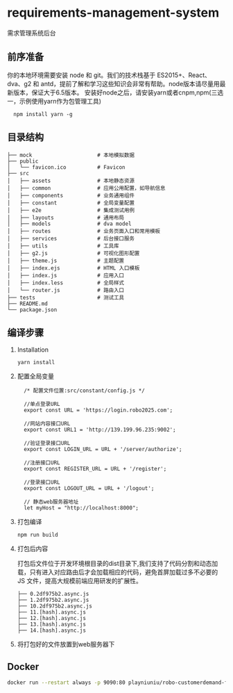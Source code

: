 # requirements-management-system
需求管理系统后台

## 前序准备

  你的本地环境需要安装 node 和 git。我们的技术栈基于 ES2015+、React、dva、g2 和 antd，提前了解和学习这些知识会非常有帮助。node版本请尽量用最新版本，保证大于6.5版本。
  安装好node之后，请安装yarn或者cnpm,npm(三选一，示例使用yarn作为包管理工具)
  ```
    npm install yarn -g
  ```

## 目录结构
  ```
  ├── mock                     # 本地模拟数据
  ├── public
  │   └── favicon.ico          # Favicon
  ├── src
  │   ├── assets               # 本地静态资源
  │   ├── common               # 应用公用配置，如导航信息
  │   ├── components           # 业务通用组件
  │   ├── constant             # 全局变量配置
  │   ├── e2e                  # 集成测试用例
  │   ├── layouts              # 通用布局
  │   ├── models               # dva model
  │   ├── routes               # 业务页面入口和常用模板
  │   ├── services             # 后台接口服务
  │   ├── utils                # 工具库
  │   ├── g2.js                # 可视化图形配置
  │   ├── theme.js             # 主题配置
  │   ├── index.ejs            # HTML 入口模板
  │   ├── index.js             # 应用入口
  │   ├── index.less           # 全局样式
  │   └── router.js            # 路由入口
  ├── tests                    # 测试工具
  ├── README.md
  └── package.json
  ```

## 编译步骤

1. Installation

    ``yarn install``

2. 配置全局变量

    ```
      /* 配置文件位置:src/constant/config.js */

      //单点登录URL
      export const URL = 'https://login.robo2025.com';

      //网站内容接口URL
      export const URL1 = 'http://139.199.96.235:9002';

      //验证登录接口URL
      export const LOGIN_URL = URL + '/server/authorize';

      //注册接口URL
      export const REGISTER_URL = URL + '/register';

      //登录接口URL
      export const LOGOUT_URL = URL + '/logout';

      // 静态web服务器地址
      let myHost = "http://localhost:8000";
    ```

3. 打包编译

    ``npm run build``

4. 打包后内容

    打包后文件位于开发环境根目录的dist目录下,我们支持了代码分割和动态加载，只有进入对应路由后才会加载相应的代码，避免首屏加载过多不必要的 JS 文件，提高大规模前端应用研发的扩展性。
    ```
    ├── 0.2df975b2.async.js
    ├── 1.2df975b2.async.js
    ├── 10.2df975b2.async.js
    ├── 11.[hash].async.js
    ├── 12.[hash].async.js
    ├── 13.[hash].async.js
    ├── 14.[hash].async.js
    ```

5. 将打包好的文件放置到web服务器下

## Docker

```bash
docker run --restart always -p 9090:80 playniuniu/robo-customerdemand-front
```
